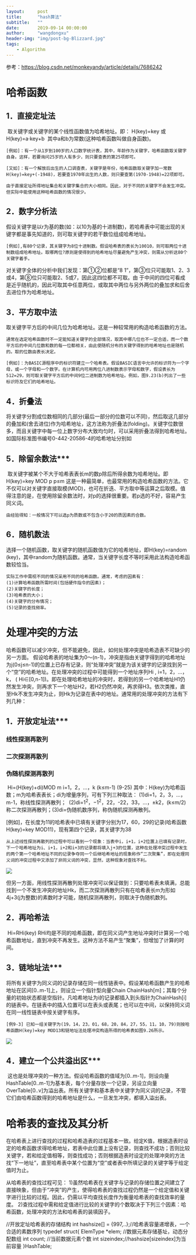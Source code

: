 ```yaml
---
layout:     post
title:      "hash算法"
subtitle:   ""
date:       2019-09-14 00:00:00
author:     "wangdongxu"
header-img: "img/post-bg-Blizzard.jpg"
tags:
    - Algorithm
---
```



参考：https://blog.csdn.net/monkeyandy/article/details/7686242

# 哈希函数

##     1．直接定址法

​    取关键字或关键字的某个线性函数值为哈希地址。即：
H(key)=key 或 H(key)=a·key+b
​    其中a和b为常数(这种哈希函数叫做自身函数)。

    [例如]：有一个从1岁到100岁的人口数字统计表，其中，年龄作为关键字，哈希函数取关键字自身。这样，若要询问25岁的人有多少，则只要查表的第25项即可。
    
    [又如]：有一个解放后出生的人口调查表，关键字是年份，哈希函数取关键字加一常数 H(key)=key+(-1948)，若要查1970年出生的人数，则只要查第(1970-1948)=22项即可。
    
    由于直接定址所得地址集合和关键字集合的大小相同。因此，对于不同的关键字不会发生冲突。但实际中能使用这种哈希函数的情况很少。



##    2．数字分析法 

​    假设关键字是以r为基的数(如：以10为基的十进制数)，若哈希表中可能出现的关键字都是事先知道的，则可取关键字的若干数位组成哈希地址。

    [例如],有80个记录，其关键字为8位十进制数。假设哈希表的表长为10010，则可取两位十进制数组成哈希地址。取哪两位?原则是使得到的哈希地址尽量避免产生冲突，则需从分析这80个关键字着手。



对关键字全体的分析中我们发现：第①②位都是“8 1”，第③位只可能取1、2、3或4，第⑧位只可能取2、5或7，因此这四位都不可取。由
于中间的四位可看成是近乎随机的，因此可取其中任意两位，或取其中两位与另外两位的叠加求和后舍去进位作为哈希地址。

## 3．平方取中法

​    取关键字平方后的中间几位为哈希地址。这是一种较常用的构造哈希函数的方法。

    通常在选定哈希函数时不一定能知道关键字的全部情况，取其中哪几位也不一定合适，而一个数平方后的中间几位数和数的每一位都相关，由此使随机分布的关键字得到的哈希地址也是随机的。取的位数由表长决定。
    
    [例如]：为BASIC源程序中的标识符建立一个哈希表。假设BASIC语言中允许的标识符为一个字母，或一个字母和一个数字。在计算机内可用两位八进制数表示字母和数字，假设表长为512=29，则可取关键字平方后的中间9位二进制数为哈希地址。例如，图9.23(b)列出了一些标识符及它们的哈希地址。 



##   4．折叠法

​    将关键字分割成位数相同的几部分(最后一部分的位数可以不同)，然后取这几部分的叠加和(舍去进位)作为哈希地址，这方法称为折叠法(folding)。关键字位数很多，而且关键字中每一位上数字分布大致均匀时，可以采用折叠法得到哈希地址。如国际标准图书编号0-442-20586-4的哈希地址分别如

## 5．除留余数法***

​    取关键字被某个不大于哈希表表长m的数p除后所得余数为哈希地址。即
H(key)=key MOD p p≤m
​    这是一种最简单，也最常用的构造哈希函数的方法。它不仅可以对关键字直接取模(MOD)，也可在折迭、平方取中等运算之后取模。值得注意的是，在使用除留余数法时，对p的选择很重要。若p选的不好，容易产生同义词。

    由经验得知：一般情况下可以选p为质数或不包含小于20的质因素的合数。

## 6．随机数法 

​    选择一个随机函数，取关键字的随机函数值为它的哈希地址，即H(key)=random (key)，其中random为随机函数。通常，当关键字长度不等时采用此法构造哈希函数较恰当。

    实际工作中需视不同的情况采用不同的哈希函数。通常，考虑的因素有：
    (1)计算哈希函数所需时间(包括硬件指令的因素)；
    (2)关键字的长度； 
    (3)哈希表的大小； 
    (4)关键字的分布情况； 
    (5)记录的查找频率。 
# 处理冲突的方法

哈希函数可以减少冲突，但不能避免，因此，如何处理冲突是哈希造表不可缺少的另一方面。
假设哈希表的地址集为0～(n-1)，冲突是指由关键字得到的哈希地址为j(0≤j≤n-1)的位置上已存有记录，则“处理冲突”就是为该关键字的记录找到另一个“空”的哈希地址。在处理冲突的过程中可能得到一个地址序列Hi , i=1，2，…，k， ( Hi∈[0,n-1])。即在处理哈希地址的冲突时，若得到的另一个哈希地址H1仍然发生冲突，则再求下一个地址H2，若H2仍然冲突，再求得H3。依次类推，直至Hk不发生冲突为止，则Hk为记录在表中的地址。通常用的处理冲突的方法有下列几种：

##  1．开放定址法***

### 线性探测再散列

### 二次探测再散列

### 伪随机探测再散列

​    Hi=(H(key)+di)MOD m         i=1，2，…，k (k≤m-1) (9-25)
​    其中：H(key)为哈希函数；m为哈希表表长；di为增量序列，可有下列三种取法：
​        (1)di=1，2，3，…，m-1，称线性探测再散列；
​        (2)di=$1^2$，$-1^2$，22，-22，33，…，±k2，(k≤m/2)称二次探测再散列；
​        (3)di=伪随机数序列，称伪随机探测再散列。 

[例如]，在长度为11的哈希表中已填有关键字分别为17，60，29的记录(哈希函数 H(key)=key MOD11)，现有第四个记录，其关键字为38


    从上述线性探测再散列的过程中可以看到一个现象：当表中i，i+1，i+2位置上已填有记录时，下一个哈希地址为i、i+1，i+2和i+3的记录都将填入j+3的位置，这种在处理冲突过程中发生的两个第一个哈希地址不同的记录争夺同一个后继哈希地址的现象称作“二次聚集”，即在处理同义词的冲突过程中又添加了非同义词的冲突，显然，这种现象对查找不利。

![](https://img-my.csdn.net/uploads/201206/23/1340442194_7089.gif)

但另一方面，用线性探测再散列处理冲突可以保证做到：只要哈希表未填满，总能找到一个不发生冲突的地址Hk，而二次探测再散列只有在哈希表长m为形如 4j+3(j为整数)的素数时才可能，随机探测再散列，则取决于伪随机数列。

## 2．再哈希法

​    Hi=RHi(key) 
​    RHi均是不同的哈希函数，即在同义词产生地址冲突时计算另一个哈希函数地址，直到冲突不再发生。这种方法不易产生“聚集”，但增加了计算的时间。 

## 3．链地址法***

​    将所有关键字为同义词的记录存储在同一线性链表中。假设某哈希函数产生的哈希地址在区间[0..m-1]上，则设立一个指针型向量Chain ChainHash[m]；其每个分量的初始状态都是空指针。凡哈希地址为i的记录都插入到头指针为ChainHash[i]的链表中。在链表中的插入位置可以在表头或表尾；也可以在中间，以保持同义词在同一线性链表中按关键字有序。

    [例9-3] 已知一组关键字为(19，14，23，01，68，20，84，27，55，11，10，79)则按哈希函数H(key)=key MOD13和链地址法处理冲突构造所得的哈希表如图9.26所示。

![](https://img-my.csdn.net/uploads/201206/23/1340442558_9957.gif)

## 4．建立一个公共溢出区***

​    这也是处理冲突的一种方法。假设哈希函数的值域为[0..m-1]，则设向量 HashTable[0..m-1]为基本表，每个分量存放一个记录，另设立向量OverTable[0..v]为溢出表。所有关键字和基本表中关键字为同义词的记录，不管它们由哈希函数得到的哈希地址是什么，一旦发生冲突，都填入溢出表。 

# 哈希表的查找及其分析

 在哈希表上进行查找的过程和哈希造表的过程基本一致。给定K值，根据造表时设定的哈希函数求得哈希地址，若表中此位置上没有记录，则查找不成功；否则比较关键字，若和给定值相等，则查找成功；否则根据造表时设定的处理冲突的方法找“下一地址”，直至哈希表中某个位置为“空”或者表中所填记录的关键字等于给定值时为止。

从哈希表的查找过程可见：
    1)虽然哈希表在关键字与记录的存储位置之间建立了直接映象，但由于“冲突”的产生，使得哈希表的查找过程仍然是一个给定值和关键字进行比较的过程。因此，仍需以平均查找长度作为衡量哈希表的查找效率的量度。
    2)查找过程中需和给定值进行比较的关键字的个数取决于下列三个因素：哈希函数，处理冲突的方法和哈希表的装填因子。

//开放定址哈希表的存储结构
int hashsize[] = {997,..};//哈希表容量递增表，一个合适的素数序列
typedef struct{
   ElemType *elem;  //数据元素存储基址，动态分配数组
   int   count; //当前数据元素个数
   int sizeindex;//hashsize[sizeindex]为当前容量
}HashTable;

